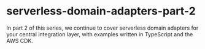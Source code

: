 # serverless-domain-adapters-part-2
In part 2 of this series, we continue to cover serverless domain adapters for your central integration layer, with examples written in TypeScript and the AWS CDK.
